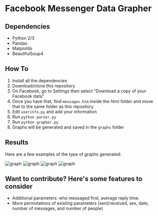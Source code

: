 # Facebook Messenger Data Grapher

## Dependencies
* Python 2/3
* Pandas
* Matplotlib
* BeautifulSoup4
 
## How To
1. Install all the dependencies
2. Download/clone this repository
3. On Facebook, go to Settings then select "Download a copy of your Facebook data"
4. Once you have that, find `messages.htm` inside the html folder and move that to the same folder as this repository
5. Edit `userinfo.py` and add your information
6. Run `python parser.py`
7. Run `python grapher.py`
8. Graphs will be generated and saved in the `graphs` folder

## Results
Here are a few examples of the type of graphs generated:

![graph](http://www.rohanp.xyz/images/cumulative2.png)
![graph](http://www.rohanp.xyz/images/number_messaged_by_day2.png)
![graph](http://www.rohanp.xyz/images/messaging_by_sex2.png)
![graph](http://www.rohanp.xyz/images/total_sent_received2.png)

## Want to contribute? Here's some features to consider
* Additional parameters: who messaged first, average reply time.
* More permutations of existing parameters (sent/received, sex, date, number of messages, and number of people)
